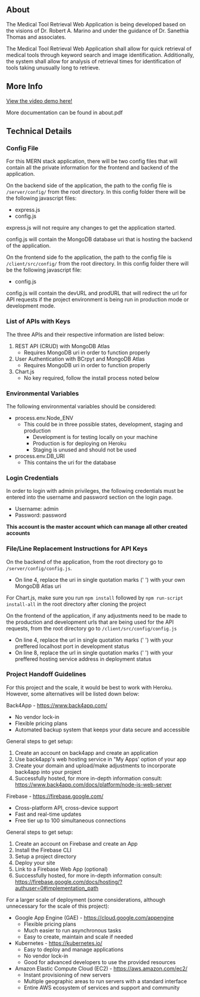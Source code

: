 ## About 
The Medical Tool Retrieval Web Application is being developed based on the visions of Dr. Robert A. Marino and under the guidance of Dr. Sanethia Thomas and associates.

The Medical Tool Retrieval Web Application shall allow for quick retrieval of medical tools through keyword search and image identification. Additionally, the system shall allow for analysis of retrieval times for identification of tools taking unusually long to retrieve.

## More Info
[View the video demo here!](https://youtu.be/4bi0xA5cju0)

More documentation can be found in about.pdf

## Technical Details

### Config File
For this MERN stack application, there will be two config files that will contain all the private information for the frontend and backend of the application.

On the backend side of the application, the path to the config file is `/server/config/` from the root directory. In this config folder there will be the following javascript files:
* express.js
* config.js

express.js will not require any changes to get the application started.

config.js will contain the MongoDB database uri that is hosting the backend of the application.

On the frontend side fo the application, the path to the config file is `/client/src/config/` from the root directory. In this config folder there will be the following javascript file:
* config.js

config.js will contain the devURL and prodURL that will redirect the url for API requests if the project environment is being run in production mode or development mode.
### List of APIs with Keys
The three APIs and their respective information are listed below:
1. REST API (CRUD) with MongoDB Atlas
   * Requires MongoDB uri in order to function properly
2. User Authentication with BCrpyt and MongoDB Atlas
   * Requires MongoDB uri in order to function properly
3. Chart.js
   * No key required, follow the install process noted below

### Environmental Variables
The following environmental variables should be considered:
* process.env.Node_ENV
  * This could be in three possible states, development, staging and production
    * Development is for testing locally on your machine
    * Production is for deploying on Heroku
    * Staging is unused and should not be used
* process.env.DB_URI
  * This contains the uri for the database

### Login Credentials
In order to login with admin privileges, the following credentials must be entered into the username and password section on the login page.
* Username: admin
* Password: password

**This account is the master account which can manage all other created accounts**

### File/Line Replacement Instructions for API Keys ##
On the backend of the application, from the root directory go to `/server/config/config.js`. 
* On line 4, replace the uri in single quotation marks (' ') with your own MongoDB Atlas uri

For Chart.js, make sure you run `npm install` followed by `npm run-script install-all` in the root directory after cloning the project

On the frontend of the application, if any adjustments need to be made to the production and development urls that are being used for the API requests, from the root directory go to `/client/src/config/config.js`
* On line 4, replace the url in single quotation marks (' ') with your preffered localhost port in development status
* On line 8, replace the url in single quotation marks (' ') with your preffered hosting service address in deployment status

### Project Handoff Guidelines ##
For this project and the scale, it would be best to work with Heroku. However, some alternatives will be listed down below:

Back4App - https://www.back4app.com/
* No vendor lock-in
* Flexible pricing plans
* Automated backup system that keeps your data secure and accessible

General steps to get setup:
1. Create an account on back4app and create an application
2. Use back4app's web hosting service in "My Apps' option of your app
3. Create your domain and upload/make adjustments to incorporate back4app into your project
4. Successfully hosted, for more in-depth information consult: https://www.back4app.com/docs/platform/node-js-web-server

Firebase - https://firebase.google.com/
* Cross-platform API, cross-device support
* Fast and real-time updates
* Free tier up to 100 simultaneous connections

General steps to get setup:
1. Create an account on Firebase and create an App
2. Install the Firebase CLI
3. Setup a project directory
4. Deploy your site
5. Link to a Firebase Web App (optional)
6. Successfully hosted, for more in-depth information consult: https://firebase.google.com/docs/hosting/?authuser=0#implementation_path

For a larger scale of deployment (some considerations, although unnecessary for the scale of this project):
* Google App Engine (GAE) - https://cloud.google.com/appengine
  * Flexible pricing plans
  * Much easier to run asynchronous tasks
  * Easy to create, maintain and scale if needed
* Kubernetes - https://kubernetes.io/
  * Easy to deploy and manage applications
  * No vendor lock-in
  * Good for advanced developers to use the provided resources
* Amazon Elastic Compute Cloud (EC2) - https://aws.amazon.com/ec2/
  * Instant provisioning of new servers
  * Multiple geographic areas to run servers with a standard interface
  * Entire AWS ecosystem of services and support and community
